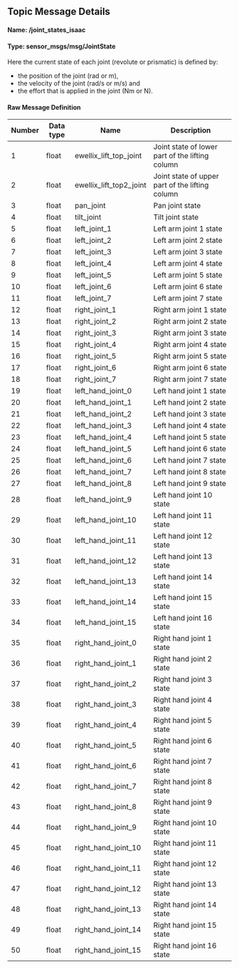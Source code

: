 ## Topic Message Details 

#### Name: /joint_states_isaac

#### Type: sensor_msgs/msg/JointState
Here the current state of each joint (revolute or prismatic) is defined by:
- the position of the joint (rad or m),
- the velocity of the joint (rad/s or m/s) and
- the effort that is applied in the joint (Nm or N).

#### Raw Message Definition

| Number | Data type | Name | Description |
|---|---|---|---|
| 1 | float | ewellix_lift_top_joint | Joint state of lower part of the lifting column |
| 2 | float | ewellix_lift_top2_joint | Joint state of upper part of the lifting column |
| 3 | float | pan_joint | Pan joint state |
| 4 | float | tilt_joint | Tilt joint state |
| 5 | float | left_joint_1 | Left arm joint 1 state |
| 6 | float | left_joint_2 | Left arm joint 2 state |
| 7 | float | left_joint_3 | Left arm joint 3 state |
| 8 | float | left_joint_4 | Left arm joint 4 state |
| 9 | float | left_joint_5 | Left arm joint 5 state |
| 10 | float | left_joint_6 | Left arm joint 6 state |
| 11 | float | left_joint_7 | Left arm joint 7 state |
| 12 | float | right_joint_1 | Right arm joint 1 state |
| 13 | float | right_joint_2 | Right arm joint 2 state |
| 14 | float | right_joint_3 | Right arm joint 3 state |
| 15 | float | right_joint_4 | Right arm joint 4 state |
| 16 | float | right_joint_5 | Right arm joint 5 state |
| 17 | float | right_joint_6 | Right arm joint 6 state |
| 18 | float | right_joint_7 | Right arm joint 7 state |
| 19 | float | left_hand_joint_0 | Left hand joint 1 state |
| 20 | float | left_hand_joint_1 | Left hand joint 2 state |
| 21 | float | left_hand_joint_2 | Left hand joint 3 state |
| 22 | float | left_hand_joint_3 | Left hand joint 4 state |
| 23 | float | left_hand_joint_4 | Left hand joint 5 state |
| 24 | float | left_hand_joint_5 | Left hand joint 6 state |
| 25 | float | left_hand_joint_6 | Left hand joint 7 state |
| 26 | float | left_hand_joint_7 | Left hand joint 8 state |
| 27 | float | left_hand_joint_8 | Left hand joint 9 state |
| 28 | float | left_hand_joint_9 | Left hand joint 10 state |
| 29 | float | left_hand_joint_10 | Left hand joint 11 state |
| 30 | float | left_hand_joint_11 | Left hand joint 12 state |
| 31 | float | left_hand_joint_12 | Left hand joint 13 state |
| 32 | float | left_hand_joint_13 | Left hand joint 14 state |
| 33 | float | left_hand_joint_14 | Left hand joint 15 state |
| 34 | float | left_hand_joint_15 | Left hand joint 16 state |
| 35 | float | right_hand_joint_0 | Right hand joint 1 state |
| 36 | float | right_hand_joint_1 | Right hand joint 2 state |
| 37 | float | right_hand_joint_2 | Right hand joint 3 state |
| 38 | float | right_hand_joint_3 | Right hand joint 4 state |
| 39 | float | right_hand_joint_4 | Right hand joint 5 state |
| 40 | float | right_hand_joint_5 | Right hand joint 6 state |
| 41 | float | right_hand_joint_6 | Right hand joint 7 state |
| 42 | float | right_hand_joint_7 | Right hand joint 8 state |
| 43 | float | right_hand_joint_8 | Right hand joint 9 state |
| 44 | float | right_hand_joint_9 | Right hand joint 10 state |
| 45 | float | right_hand_joint_10 | Right hand joint 11 state |
| 46 | float | right_hand_joint_11 | Right hand joint 12 state |
| 47 | float | right_hand_joint_12 | Right hand joint 13 state |
| 48 | float | right_hand_joint_13 | Right hand joint 14 state |
| 49 | float | right_hand_joint_14 | Right hand joint 15 state |
| 50 | float | right_hand_joint_15 | Right hand joint 16 state |
